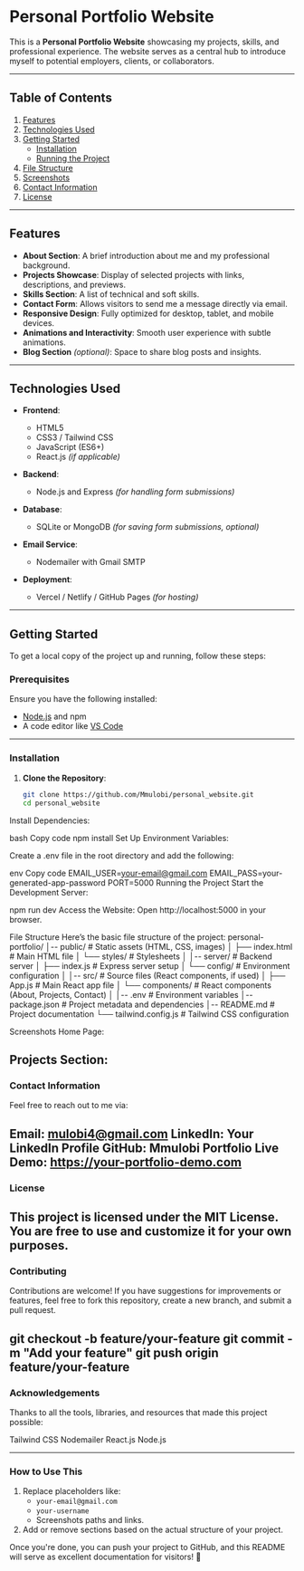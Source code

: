 # Personal Portfolio Website

This is a **Personal Portfolio Website** showcasing my projects, skills, and professional experience. The website serves as a central hub to introduce myself to potential employers, clients, or collaborators.

---

## **Table of Contents**

1. [Features](#features)
2. [Technologies Used](#technologies-used)
3. [Getting Started](#getting-started)
   - [Installation](#installation)
   - [Running the Project](#running-the-project)
4. [File Structure](#file-structure)
5. [Screenshots](#screenshots)
6. [Contact Information](#contact-information)
7. [License](#license)

---

## **Features**

- **About Section**: A brief introduction about me and my professional background.
- **Projects Showcase**: Display of selected projects with links, descriptions, and previews.
- **Skills Section**: A list of technical and soft skills.
- **Contact Form**: Allows visitors to send me a message directly via email.
- **Responsive Design**: Fully optimized for desktop, tablet, and mobile devices.
- **Animations and Interactivity**: Smooth user experience with subtle animations.
- **Blog Section** *(optional)*: Space to share blog posts and insights.

---

## **Technologies Used**

- **Frontend**:
  - HTML5
  - CSS3 / Tailwind CSS
  - JavaScript (ES6+)
  - React.js *(if applicable)*

- **Backend**:
  - Node.js and Express *(for handling form submissions)*

- **Database**:
  - SQLite or MongoDB *(for saving form submissions, optional)*

- **Email Service**:
  - Nodemailer with Gmail SMTP

- **Deployment**:
  - Vercel / Netlify / GitHub Pages *(for hosting)*

---

## **Getting Started**

To get a local copy of the project up and running, follow these steps:

### **Prerequisites**

Ensure you have the following installed:
- [Node.js](https://nodejs.org/) and npm
- A code editor like [VS Code](https://code.visualstudio.com/)

---

### **Installation**

1. **Clone the Repository**:
   ```bash
   git clone https://github.com/Mmulobi/personal_website.git
   cd personal_website

Install Dependencies:

bash
Copy code
npm install
Set Up Environment Variables:

Create a .env file in the root directory and add the following:

env
Copy code
EMAIL_USER=your-email@gmail.com
EMAIL_PASS=your-generated-app-password
PORT=5000
Running the Project
Start the Development Server:


npm run dev
Access the Website: Open http://localhost:5000 in your browser.

File Structure
Here’s the basic file structure of the project:
personal-portfolio/
│-- public/                 # Static assets (HTML, CSS, images)
│   ├── index.html          # Main HTML file
│   └── styles/             # Stylesheets
│
│-- server/                 # Backend server
│   ├── index.js            # Express server setup
│   └── config/             # Environment configuration
│
│-- src/                    # Source files (React components, if used)
│   ├── App.js              # Main React app file
│   └── components/         # React components (About, Projects, Contact)
│
│-- .env                    # Environment variables
│-- package.json            # Project metadata and dependencies
│-- README.md               # Project documentation
└── tailwind.config.js      # Tailwind CSS configuration


Screenshots
Home Page:

Projects Section:
---
### **Contact Information**
Feel free to reach out to me via:

Email: mulobi4@gmail.com
LinkedIn: Your LinkedIn Profile
GitHub: Mmulobi
Portfolio Live Demo: https://your-portfolio-demo.com
---
### **License**
This project is licensed under the MIT License. You are free to use and customize it for your own purposes.
---
### **Contributing**
Contributions are welcome! If you have suggestions for improvements or features, feel free to fork this repository, create a new branch, and submit a pull request.


git checkout -b feature/your-feature
git commit -m "Add your feature"
git push origin feature/your-feature
---
### **Acknowledgements**
Thanks to all the tools, libraries, and resources that made this project possible:

Tailwind CSS
Nodemailer
React.js
Node.js


---

### **How to Use This**

1. Replace placeholders like:
   - `your-email@gmail.com`
   - `your-username`
   - Screenshots paths and links.
2. Add or remove sections based on the actual structure of your project.

Once you're done, you can push your project to GitHub, and this README will serve as excellent documentation for visitors! 🚀
